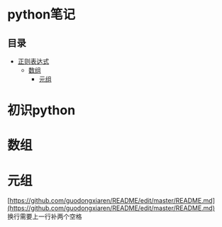 
# python笔记

## 目录
* [正则表达式](#正则表达式)
  * [数组](#数组)
    * [元组](#元组)
    
    
    
    
    
    
    
    
    
    
    
# 初识python  

# 数组

# 元组
   
   
   	  
[https://github.com/guodongxiaren/README/edit/master/README.md](https://github.com/guodongxiaren/README/edit/master/README.md)  
换行需要上一行补两个空格

	
    
    
     
